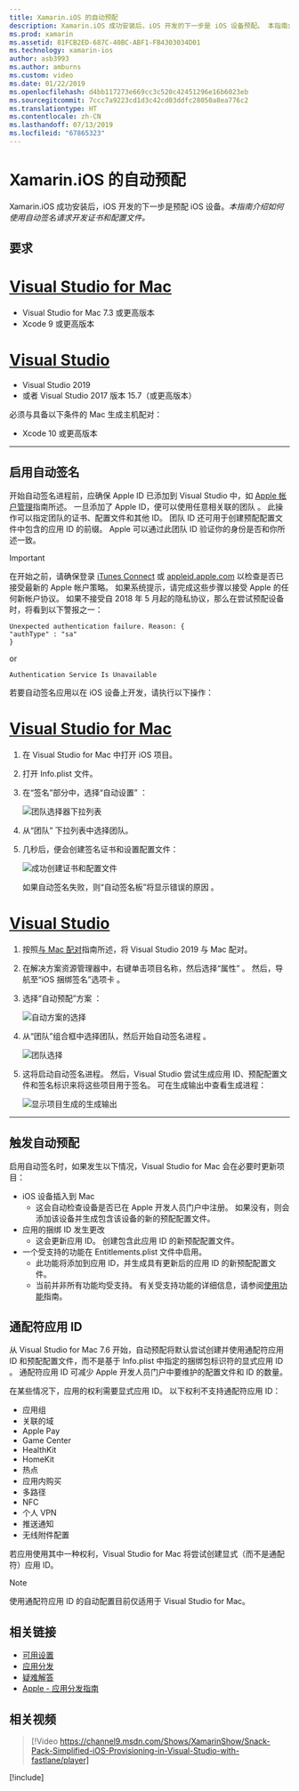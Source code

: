 ```yaml
---
title: Xamarin.iOS 的自动预配
description: Xamarin.iOS 成功安装后，iOS 开发的下一步是 iOS 设备预配。 本指南介绍如何使用自动签名请求开发证书和配置文件。
ms.prod: xamarin
ms.assetid: 81FCB2ED-687C-40BC-ABF1-FB4303034D01
ms.technology: xamarin-ios
author: asb3993
ms.author: amburns
ms.custom: video
ms.date: 01/22/2019
ms.openlocfilehash: d4bb117273e669cc3c520c42451296e16b6023eb
ms.sourcegitcommit: 7ccc7a9223cd1d3c42cd03ddfc28050a8ea776c2
ms.translationtype: HT
ms.contentlocale: zh-CN
ms.lasthandoff: 07/13/2019
ms.locfileid: "67865323"
---
```

# <a name="automatic-provisioning-for-xamarinios"></a>Xamarin.iOS 的自动预配

Xamarin.iOS 成功安装后，iOS 开发的下一步是预配 iOS 设备。_本指南介绍如何使用自动签名请求开发证书和配置文件。_

## <a name="requirements"></a>要求

# <a name="visual-studio-for-mactabmacos"></a>[Visual Studio for Mac](#tab/macos)

- Visual Studio for Mac 7.3 或更高版本
- Xcode 9 或更高版本

# <a name="visual-studiotabwindows"></a>[Visual Studio](#tab/windows)

- Visual Studio 2019
- 或者 Visual Studio 2017 版本 15.7（或更高版本）

必须与具备以下条件的 Mac 生成主机配对：

- Xcode 10 或更高版本

-----

## <a name="enabling-automatic-signing"></a>启用自动签名

开始自动签名进程前，应确保 Apple ID 已添加到 Visual Studio 中，如 [Apple 帐户管理](~/cross-platform/macios/apple-account-management.md)指南所述。 一旦添加了 Apple ID，便可以使用任意相关联的团队  。 此操作可以指定团队的证书、配置文件和其他 ID。 团队 ID 还可用于创建预配配置文件中包含的应用 ID 的前缀。 Apple 可以通过此团队 ID 验证你的身份是否和你所述一致。

> [!IMPORTANT]
> 在开始之前，请确保登录 [iTunes Connect](https://itunesconnect.apple.com/) 或 [appleid.apple.com](https://appleid.apple.com) 以检查是否已接受最新的 Apple 帐户策略。 如果系统提示，请完成这些步骤以接受 Apple 的任何新帐户协议。 如果不接受自 2018 年 5 月起的隐私协议，那么在尝试预配设备时，将看到以下警报之一：
> ```
> Unexpected authentication failure. Reason: {
> "authType" : "sa"
> }
> ```
> or
> ```
> Authentication Service Is Unavailable
> ```

若要自动签名应用以在 iOS 设备上开发，请执行以下操作：

# <a name="visual-studio-for-mactabmacos"></a>[Visual Studio for Mac](#tab/macos)

1. 在 Visual Studio for Mac 中打开 iOS 项目。

2. 打开 Info.plist  文件。

3. 在“签名”部分中，选择“自动设置”   ：

    ![团队选择器下拉列表](automatic-provisioning-images/image2.png)

4. 从“团队”  下拉列表中选择团队。

5. 几秒后，便会创建签名证书和设置配置文件：

    ![成功创建证书和配置文件](automatic-provisioning-images/image5.png)

    如果自动签名失败，则“自动签名板”将显示错误的原因  。

# <a name="visual-studiotabwindows"></a>[Visual Studio](#tab/windows)

1. 按照[与 Mac 配对](~/ios/get-started/installation/windows/connecting-to-mac/index.md)指南所述，将 Visual Studio 2019 与 Mac 配对。

2. 在解决方案资源管理器中，右键单击项目名称，然后选择“属性”   。 然后，导航至“iOS 捆绑签名”选项卡  。

3. 选择“自动预配”方案  ：

    ![自动方案的选择](automatic-provisioning-images/prov4.png)

4. 从“团队”组合框中选择团队，然后开始自动签名进程  。

    ![团队选择](automatic-provisioning-images/prov3.png)

5. 这将启动自动签名进程。 然后，Visual Studio 尝试生成应用 ID、预配配置文件和签名标识来将这些项目用于签名。 可在生成输出中查看生成进程：

    ![显示项目生成的生成输出](automatic-provisioning-images/prov5.png)

-----

## <a name="triggering-automatic-provisioning"></a>触发自动预配

启用自动签名时，如果发生以下情况，Visual Studio for Mac 会在必要时更新项目：

* iOS 设备插入到 Mac
    - 这会自动检查设备是否已在 Apple 开发人员门户中注册。 如果没有，则会添加该设备并生成包含该设备的新的预配配置文件。
* 应用的捆绑 ID 发生更改
    - 这会更新应用 ID。 创建包含此应用 ID 的新预配配置文件。
* 一个受支持的功能在 Entitlements.plist 文件中启用。
    - 此功能将添加到应用 ID，并生成具有更新后的应用 ID 的新预配配置文件。
    - 当前并非所有功能均受支持。 有关受支持功能的详细信息，请参阅[使用功能](~/ios/deploy-test/provisioning/capabilities/index.md)指南。

## <a name="wildcard-app-ids"></a>通配符应用 ID

从 Visual Studio for Mac 7.6 开始，自动预配将默认尝试创建并使用通配符应用 ID 和预配配置文件，而不是基于 Info.plist 中指定的捆绑包标识符的显式应用 ID   。 通配符应用 ID 可减少 Apple 开发人员门户中要维护的配置文件和 ID 的数量。

在某些情况下，应用的权利需要显式应用 ID。 以下权利不支持通配符应用 ID：

- 应用组
- 关联的域
- Apple Pay
- Game Center
- HealthKit
- HomeKit
- 热点
- 应用内购买
- 多路径
- NFC
- 个人 VPN
- 推送通知
- 无线附件配置

若应用使用其中一种权利，Visual Studio for Mac 将尝试创建显式（而不是通配符）应用 ID。

> [!NOTE]
> 使用通配符应用 ID 的自动配置目前仅适用于 Visual Studio for Mac。

## <a name="related-links"></a>相关链接

- [可用设置](~/ios/get-started/installation/device-provisioning/free-provisioning.md)
- [应用分发](~/ios/deploy-test/app-distribution/index.md)
- [疑难解答](~/ios/deploy-test/troubleshooting.md)
- [Apple - 应用分发指南](https://developer.apple.com/library/ios/documentation/IDEs/Conceptual/AppDistributionGuide/Introduction/Introduction.html)

## <a name="related-video"></a>相关视频

> [!Video https://channel9.msdn.com/Shows/XamarinShow/Snack-Pack-Simplified-iOS-Provisioning-in-Visual-Studio-with-fastlane/player]

[!include[](~/essentials/includes/xamarin-show-essentials.md)]
